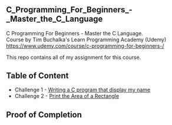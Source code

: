 # <h2><b> C_Programming_For_Beginners_-_Master_the_C_Language </b></h2>
C Programming For Beginners - Master the C Language. <br>
Course by Tim Buchalka's Learn Programming Academy (Udemy) <br>
https://www.udemy.com/course/c-programming-for-beginners-/ <br>

This repo contains all of my assignment for this course.

## Table of Content
- Challenge 1 - [Writing a C program that display my name](https://github.com/emirafiq88/C_Programming_For_Beginners_-_Master_the_C_Language/tree/main/Challenge1)
- Challenge 2 - [Print the Area of a Rectangle](https://github.com/emirafiq88/C_Programming_For_Beginners_-_Master_the_C_Language/tree/main/Challenge2)


## Proof of Completion
